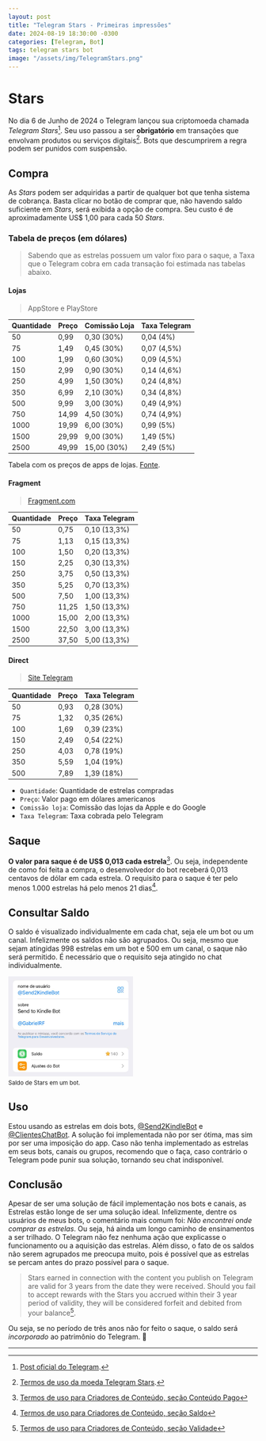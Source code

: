 ```yaml
---
layout: post
title: "Telegram Stars - Primeiras impressões"
date: 2024-08-19 18:30:00 -0300
categories: [Telegram, Bot]
tags: telegram stars bot
image: "/assets/img/TelegramStars.png"
---
```


# Stars

No dia 6 de Junho de 2024 o Telegram lançou sua criptomoeda chamada <i>Telegram Stars</i>[^telegramblog]. Seu uso passou a ser <b>obrigatório</b> em transações que envolvam produtos ou serviços digitais[^starstos]. Bots que descumprirem a regra podem ser punidos com suspensão. 

## Compra

As <i>Stars</i> podem ser adquiridas a partir de qualquer bot que tenha sistema de cobrança. Basta clicar no botão de comprar que, não havendo saldo suficiente em <i>Stars</i>, será exibida a opção de compra. Seu custo é de aproximadamente US$ 1,00 para cada 50 <i>Stars</i>.

### Tabela de preços (em dólares)

> Sabendo que as estrelas possuem um valor fixo para o saque, a Taxa que o Telegram cobra em cada transação foi estimada nas tabelas abaixo.

#### Lojas

> AppStore e PlayStore

|Quantidade|Preço|Comissão Loja|Taxa Telegram|
|----------|-----|--------|-------------|
| 50 | 0,99 | 0,30 (30%)  | 0,04 (4%)|
| 75 | 1,49 | 0,45 (30%)  | 0,07 (4,5%)|
| 100| 1,99 | 0,60 (30%)  | 0,09 (4,5%)|
| 150| 2,99 | 0,90 (30%)  | 0,14 (4,6%)|
| 250| 4,99 | 1,50 (30%)  | 0,24 (4,8%)|
| 350| 6,99 | 2,10 (30%)  | 0,34 (4,8%)|
| 500| 9,99 | 3,00 (30%)  | 0,49 (4,9%)|
| 750|14,99 | 4,50 (30%)  | 0,74 (4,9%)|
|1000|19,99 | 6,00 (30%)  | 0,99 (5%)|
|1500|29,99 | 9,00 (30%)  | 1,49 (5%)|
|2500|49,99 | 15,00 (30%) | 2,49 (5%)|

Tabela com os preços de apps de lojas. [Fonte](https://core.telegram.org/bots/payments-stars#star-pricing).

#### Fragment 

> [Fragment.com](https://fragment.com/stars)

|Quantidade|Preço|Taxa Telegram|
|----|------|---|
| 50 | 0,75 | 0,10 (13,3%)|
| 75 | 1,13 | 0,15 (13,3%)|
|100 | 1,50 | 0,20 (13,3%)|
|150 | 2,25 | 0,30 (13,3%)|
|250 | 3,75 | 0,50 (13,3%)|
|350 | 5,25 | 0,70 (13,3%)|
|500 | 7,50 | 1,00 (13,3%)|
|750 | 11,25| 1,50 (13,3%)|
|1000| 15,00| 2,00 (13,3%)|
|1500| 22,50| 3,00 (13,3%)|
|2500| 37,50| 5,00 (13,3%)|

#### Direct

> [Site Telegram](https://telegram.org/apps)

|Quantidade|Preço|Taxa Telegram|
|----------|-----|-------------|
| 50 | 0,93 | 0,28 (30%) |
| 75 | 1,32 | 0,35 (26%) |
| 100| 1,69 | 0,39 (23%) |
| 150| 2,49 | 0,54 (22%) |
| 250| 4,03 | 0,78 (19%) |
| 350| 5,59 | 1,04 (19%) |
| 500| 7,89 | 1,39 (18%) |


* `Quantidade`: Quantidade de estrelas compradas
* `Preço`: Valor pago em dólares americanos
* `Comissão loja`: Comissão das lojas da Apple e do Google
* `Taxa Telegram`: Taxa cobrada pelo Telegram

## Saque

<b>O valor para saque é de US$ 0,013 cada estrela</b>[^saque]. Ou seja, independente de como foi feita a compra, o desenvolvedor do bot receberá 0,013 centavos de dólar em cada estrela. O requisito para o saque é ter pelo menos 1.000 estrelas há pelo menos 21 dias[^21dias].

## Consultar Saldo

O saldo é visualizado individualmente em cada chat, seja ele um bot ou um canal. Infelizmente os saldos não são agrupados. Ou seja, mesmo que sejam atingidas 998 estrelas em um bot e 500 em um canal, o saque não será permitido. É necessário que o requisito seja atingido no chat individualmente.

<img src="/assets/img/TelegramStarsSaldo.png" alt="Saldo de Stars em um bot." style="width:50%">
<br><small>Saldo de Stars em um bot.</small>

## Uso

Estou usando as estrelas em dois bots, [@Send2KindleBot](https://t.me/Send2KindleBot) e [@ClientesChatBot](https://t.me/ClientesChatBot). A solução foi implementada não por ser ótima, mas sim por ser uma imposição do app. Caso não tenha implementado as estrelas em seus bots, canais ou grupos, recomendo que o faça, caso contrário o Telegram pode punir sua solução, tornando seu chat indisponível.

## Conclusão

Apesar de ser uma solução de fácil implementação nos bots e canais, as Estrelas estão longe de ser uma solução ideal. Infelizmente, dentre os usuários de meus bots, o comentário mais comum foi: <i>Não encontrei onde comprar as estrelas</i>. Ou seja, há ainda um longo caminho de ensinamentos a ser trilhado. O Telegram não fez nenhuma ação que explicasse o funcionamento ou a aquisição das estrelas. Além disso, o fato de os saldos não serem agrupados me preocupa muito, pois é possível que as estrelas se percam antes do prazo possível para o saque.

> Stars earned in connection with the content you publish on Telegram are valid for 3 years from the date they were received. Should you fail to accept rewards with the Stars you accrued within their 3 year period of validity, they will be considered forfeit and debited from your balance[^3anos].

Ou seja, se no período de três anos não for feito o saque, o saldo será <i>incorporado</i> ao patrimônio do Telegram. 🤡

---

[^telegramblog]: [Post oficial do Telegram](https://telegram.org/blog/telegram-stars/pt-br?ln=a).

[^starstos]: [Termos de uso da moeda Telegram Stars](https://telegram.org/tos/stars?setln=pt-br).

[^saque]: [Termos de uso para Criadores de Conteúdo, seção Conteúdo Pago](https://telegram.org/tos/content-creator-rewards#2-2-paid-content)

[^21dias]: [Termos de uso para Criadores de Conteúdo, seção Saldo](https://telegram.org/tos/content-creator-rewards#4-1-balance)

[^3anos]: [Termos de uso para Criadores de Conteúdo, seção Validade](https://telegram.org/tos/content-creator-rewards#4-7-expiration)

